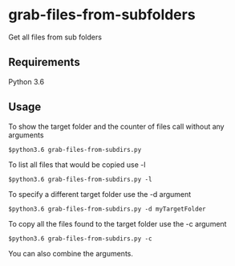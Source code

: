 # grab-files-from-subfolders
Get all files from sub folders

## Requirements
Python 3.6

## Usage
To show the target folder and the counter of files call without any arguments
```
$python3.6 grab-files-from-subdirs.py
```

To list all files that would be copied use -l
```
$python3.6 grab-files-from-subdirs.py -l
```

To specify a different target folder use the -d argument
```
$python3.6 grab-files-from-subdirs.py -d myTargetFolder
```

To copy all the files found to the target folder use the -c argument
```
$python3.6 grab-files-from-subdirs.py -c
```

You can also combine the arguments.

